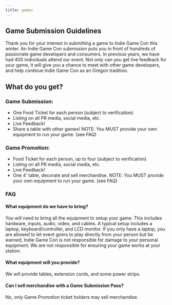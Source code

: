 ```yaml
---
title: games
---
```

## Game Submission Guidelines
Thank you for your interest in submitting a game to Indie Game Con this winter. An Indie Game Con submission puts you in front of hundreds of passionate game developers and consumers. In previous years, we have had 400 individuals attend our event. Not only can you get live feedback for your game, it will give you a chance to meet with other game developers, and help continue Indie Game Con as an Oregon tradition.

## What do you get?
### Game Submission:
* One Food Ticket for each person (subject to verification)
* Listing on all PR media, social media, etc.
* Live Feedback!
* Share a table with other games!
NOTE: You MUST provide your own equipment to run your game. (see FAQ)

### Game Promotion:
* Food Ticket for each person, up to four (subject to verification)
* Listing on all PR media, social media, etc.
* Live Feedback!
* One 4’ table, decorate and sell merchandise.
NOTE: You MUST provide your own equipment to run your game. (see FAQ)

### FAQ
#### What equipment do we have to bring?
You will need to bring all the equipment to setup your game. This includes hardware, inputs, audio, video, and cables. A typical setup includes a laptop, keyboard/controller, and LCD monitor. If you only have a laptop, you are allowed to let event goers to play directly from your person but be warned, Indie Game Con is not responsible for damage to your personal equipment. We are not responsible for ensuring your game works at your station.

#### What equipment will you provide?
We will provide tables, extension cords, and some power strips.

#### Can I sell merchandise with a Game Submission Pass?
No, only Game Promotion ticket holders may sell merchandise.
